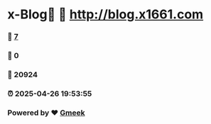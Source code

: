 # x-Blog🍃 :link: http://blog.x1661.com 
### :page_facing_up: [7](http://blog.x1661.com/tag.html) 
### :speech_balloon: 0 
### :hibiscus: 20924 
### :alarm_clock: 2025-04-26 19:53:55 
### Powered by :heart: [Gmeek](https://github.com/Meekdai/Gmeek)

